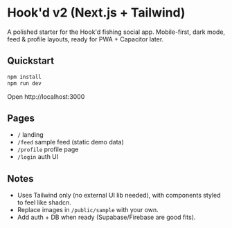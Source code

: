 # Hook'd v2 (Next.js + Tailwind)

A polished starter for the Hook'd fishing social app. Mobile-first, dark mode, feed & profile layouts, ready for PWA + Capacitor later.

## Quickstart
```bash
npm install
npm run dev
```
Open http://localhost:3000

## Pages
- `/` landing
- `/feed` sample feed (static demo data)
- `/profile` profile page
- `/login` auth UI

## Notes
- Uses Tailwind only (no external UI lib needed), with components styled to feel like shadcn.
- Replace images in `/public/sample` with your own.
- Add auth + DB when ready (Supabase/Firebase are good fits).
